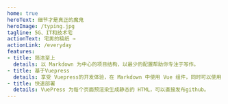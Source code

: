 ```yaml
---
home: true
heroText: 细节才是真正的魔鬼
heroImage: /typing.jpg
tagline: 5G、IT和技术宅
actionText: 宅男的稿纸 →
actionLink: /everyday
features:
- title: 简洁至上
  details: 以 Markdown 为中心的项目结构，以最少的配置帮助你专注于写作。
- title: 基于Vuepress
  details: 享受 Vuepress的开发体验，在 Markdown 中使用 Vue 组件，同时可以使用 Vue 来开发自定义主题。
- title: 快速部署
  details: VuePress 为每个页面预渲染生成静态的 HTML，可以直接发布github。
---
```


